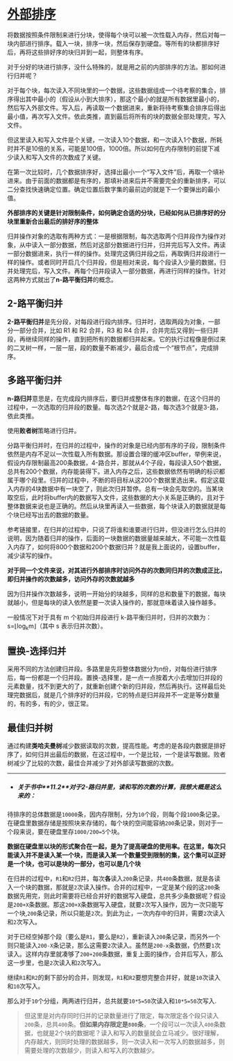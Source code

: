 # [外部排序](http://c.biancheng.net/view/3452.html)

将数据按照条件限制来进行分块，使得每个块可以被一次性载入内存，然后对每一块内部进行排序。载入一块，排序一块，然后保存到硬盘。等所有的块都排序好后，再将这些排好序的块归并到一起，则整体有序。

对于分好的块进行排序，没什么特殊的，就是用之前的内部排序的方法。那如何进行归并呢？

对于每个块，每次读入不同块里的一个数据，这些数据组成一个待考察的集合，排序得出其中最小的（假设从小到大排序），那这个最小的就是所有数据里最小的，然后写入外部文件。写入后，再读取一个数据进来，重新将待考察集合排序后得出最小值，再次写入文件。依此类推，直到最后将所有的块的数据全部处理完，写入文件。

但这里读入和写入文件是个关键，一次读入10个数据，和一次读入1个数据，所耗时并不是10倍的关系，可能是100倍，1000倍。所以如何在内存限制的前提下减少读入和写入文件的次数成了关键。

在第一次比较时，几个数据排序好，选择出最小一个“写入文件”后，再取一个填补进来。由于前面的数据都是有序的，那填补进来后并不需要完全的重新排序，可以二分查找快速确定位置。确定位置后数字集的最前边的就是下一个要弹出的最小值。

**外部排序的关键是针对限制条件，如何确定合适的分块，已经如何从已排序好的分块里重新合出最后的排好序的整体**

归并操作对象的选取有两种方式：一是根据限制，每次选取两个归并段作为操作对象，从中读入一部分数据，然后对这部分数据进行归并，归并完后写入文件。再读一部分数据进来，执行一样的操作。处理完这俩归并段之后，再取俩归并段进行一样的操作。或者同时开启几个归并段，但是相对来说，每个段读入少量的数据，归并处理完后，写入文件。再每个归并段读入一部分数据，再进行同样的操作。针对这两种方式就出了**n-路平衡归并**的概念。

## 2-路平衡归并

**2-路平衡归并**是先分段，对每段进行段内排序。归并时，选取两段为对象，一部分一部分合并，比如 R1 和 R2 合并，R3 和 R4 合并，合并完后又得到一些归并段，再继续同样的操作，直到把所有的数据都归并起来。它的执行过程像是倒过来的二叉树一样，一层一层，段的数量不断减少，最后合成一个“根节点”，完成排序。

## 多路平衡归并

**n-路归并**意思是，在完成段内排序后，要归并成整体有序的数据，在这个归并的过程中，一次选取的归并段的数量。每次选2个就是2-路，每次选3个就是3-路，依此类推。

使用**败者树**策略进行归并。

分路平衡归并时，在归并的过程中，操作的对象是已经内部有序的子段，限制条件依然是内存不足以一次性载入所有数据。那设置合理的缓冲区buffer，举例来说，假设内存限制最高200条数据，4-路合并，那就从4个子段，每段读入50个数据，总共有200个数据，内存能装得下。进入内存之后，这些数据依然有明确的标识都属于哪个段里。归并的过程中，不断的将目标从这200个数据里选出来。假定这载入内存的4块数据中有一块空了，则此次归并暂停。总有一块会先取空的。当某块取空后，此时将buffer内的数据写入文件，这些数据的大小关系是正确的，且对于整体数据来说也是正确的。然后从块里再读入一些数据，每个块读入的数据就是每个块已经写出去的数据的数量。

参考链接里，在归并的过程中，只说了将谁和谁要进行归并，但没进行怎么归并的说明，因为随着归并的操作，后面的一块数据的数据量越来越大，不可能一次性载入内存了，如何将800个数据和200个数据归并？就是我上面说的，设置buffer，减少读写的操作。

**对于同一个文件来说，对其进行外部排序时访问外存的次数同归并的次数成正比，即归并操作的次数越多，访问外存的次数就越多**

因为归并操作次数越多，说明一开始分的块越多，同样的总和数量下的数据，每块就越小，但是每块的读入依然是要一次读入操作的，那就意味着读入操作越多。

一般情况下对于具有 m 个初始归并段进行 k-路平衡归并时，归并的次数为：s=⌊log<sub>k</sub>m⌋（其中 s 表示归并次数）。

## 置换-选择归并

采用不同的方法创建归并段。多路里是先将整体数据分为n份，对每份进行排序后，每一份都是一个归并段。置换-选择里，是一点一点按着大小去增加归并段的元素数量，找不到更大的了，就重新创建个新的归并段，然后再执行。这样最后处理完数据后，就是几个排序好的归并段，它的特点是归并段并不一定是等分数量的，有的多，有的少，很正常。

## 最佳归并树

通过构建**类哈夫曼树**减少数据读取的次数，提高性能。考虑的是各段内数据是排好序了，如何归并出最后的数据，在这过程中，一个是比较，一个是读写数据。败者树减少了比较的次数，最佳合并减少了对外部读写数据的次数。


---

- <h5>关于书中**11.2**对于2-路归并里，读和写的次数的计算，我想大概是这么来的：</h5>

待排序的总体数据是`10000`条，因内存限制，分为`10`个段，则每个段`1000`条记录。在硬盘里数据存储是按照块来存储的，每个块的空间能容纳`200`条记录，则对于一个段来说，要在硬盘里存`1000/200=5`个块。

**数据在硬盘里以块的形式聚合在一起，是为了提高硬盘的使用率。在这里，每次只能读入并不是读入某一个块，而是读入某一个数量受到限制的集，这个集可以正好是一个块，也可以是块的一部分，也可以是几个块**

在归并的过程中，`R1`和`R2`归并，每次**各**读入`200`条记录，共`400`条数据，就是各读入一个块的数据，那就是`2`次读入操作。合并的过程中，一定是某个段的这`200`条数据先用完，则此时需要将已经合并好的数据写入硬盘，总共多少条数据呢？假设是`200+X`条数据。那这`200+X`条数据写入硬盘，就要`2`次写入操作，因为一次只能写一个块,`200`条记录，所以只能是`2`次。到此为止，一次内存中的归并，需要`2`次读入和`2`次写入。

对于已经空掉那个段（要么是`R1`，要么是`R2`），重新读入`200`条记录，而另外一个则只能读入`200-X`条记录，那么这需要`2`次读入。虽然是`200-x`条数据，仍然要`1`次读入。这样内存里就凑够了`200+200`条数据，重复上面的操作，合并后写入，那么这一步里，也是`2`次读入和`2`次写入。

继续`R1`和`R2`的剩下部分的合并，则发现，`R1`和`R2`要想完整合并好，就是`10`次读入和`10`次写入。

那么对于`10`个分组，两两进行归并，总共就要`10*5=50`次读入和`10*5=50`次写入.

> 但这里是对内存同时归并的记录数量进行了限定，每次限定各个段只读入`200`条，总共`400`条。**但如果内存限定是`800`条**，一个段可以一次读入`400`条数据，也就是2个块的数据呢？读入和写入的数量就会立马减少。很好理解，内存越大，则同时处理的数据越多，则一次读入和一次写入的数据越多，则需要处理的次数越少，则读入和写入的次数越少。